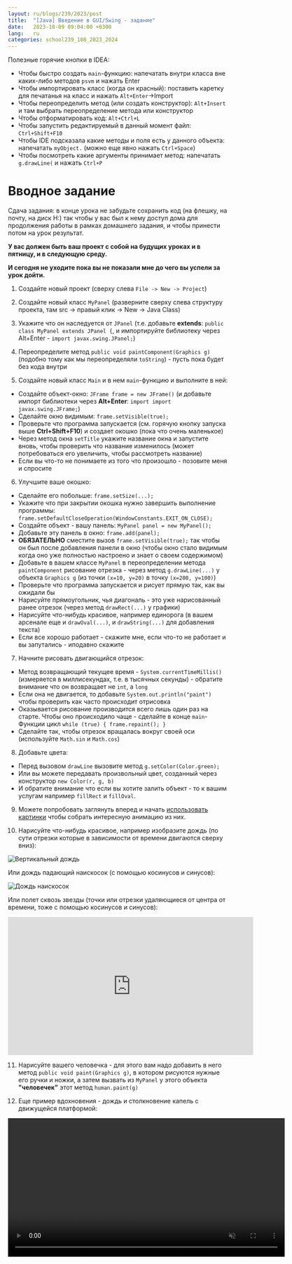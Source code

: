 ```yaml
---
layout: ru/blogs/239/2023/post
title:  "[Java] Введение в GUI/Swing - задание"
date:   2023-10-09 09:04:00 +0300
lang:   ru
categories: school239_108_2023_2024
---
```


Полезные горячие кнопки в IDEA:

 - Чтобы быстро создать ```main```-функцию: напечатать внутри класса вне каких-либо методов ```psvm``` и нажать Enter
 - Чтобы импортировать класс (когда он красный): поставить каретку для печатанья на класс и нажать ```Alt+Enter```->Import
 - Чтобы переопределить метод (или создать конструктор): ```Alt+Insert``` и там выбрать переопределение метода или конструктор
 - Чтобы отформатировать код: ```Alt+Ctrl+L```
 - Чтобы запустить редактируемый в данный момент файл: ```Ctrl+Shift+F10```
 - Чтобы IDE подсказала какие методы и поля есть у данного объекта: напечатать ```myObject.``` (можно еще явно нажать ```Ctrl+Space```)
 - Чтобы посмотреть какие аргументы принимает метод: напечатать ```g.drawLine(``` и нажать ```Ctrl+P```

Вводное задание
===============

Сдача задания: в конце урока не забудьте сохранить код (на флешку, на почту, на диск H:\) так чтобы у вас был к нему доступ дома для продолжения работы в рамках домашнего задания, и чтобы принести потом на урок результат.

**У вас должен быть ваш проект с собой на будущих уроках и в пятницу, и в следующую среду.**

**И сегодня не уходите пока вы не показали мне до чего вы успели за урок дойти.**

1) Создайте новый проект (сверху слева ```File -> New -> Project```)

2) Создайте новый класс ```MyPanel``` (разверните сверху слева структуру проекта, там src -> правый клик -> New -> Java Class)

3) Укажите что он наследуется от ```JPanel``` (т.е. добавьте **extends**: ```public class MyPanel extends JPanel {```, и импортируйте библиотеку через Alt+Enter - ```import javax.swing.JPanel;```)

4) Переопределите метод ```public void paintComponent(Graphics g)``` (подобно тому как мы переопределяли ```toString```) - пусть пока будет без кода внутри

5) Создайте новый класс ```Main``` и в нем ```main```-функцию и выполните в ней:

 - Создайте объект-окно: ```JFrame frame = new JFrame()``` (и добавьте импорт библиотеки через **Alt+Enter**: ```import import javax.swing.JFrame;```)
 - Сделайте окно видимым: ```frame.setVisible(true);```
 - Проверьте что программа запускается (см. горячую кнопку запуска выше **Ctrl+Shift+F10**) и создает окошко (пока что очень маленькое)
 - Через метод окна ```setTitle``` укажите название окна и запустите вновь, чтобы проверить что название изменилось (может потребоваться его увеличить, чтобы рассмотреть название)
 - Если вы что-то не понимаете из того что произошло - позовите меня и спросите

6) Улучшите ваше окошко:

 - Сделайте его побольше: ```frame.setSize(...);```
 - Укажите что при закрытии окошка нужно завершить выполнение программы: ```frame.setDefaultCloseOperation(WindowConstants.EXIT_ON_CLOSE);```
 - Создайте объект - вашу панель: ```MyPanel panel = new MyPanel();```
 - Добавьте эту панель в окно: ```frame.add(panel);```
 - **ОБЯЗАТЕЛЬНО** сместите вызов ```frame.setVisible(true);``` так чтобы он был после добавления панели в окно (чтобы окно стало видимым когда оно уже полностью настроено и знает о своем содержимом)
 - Добавьте в вашем классе ```MyPanel``` в переопределении метода ```paintComponent``` рисование отрезка - через метод ```g.drawLine(...)``` у объекта ```Graphics g``` (из точки ```(x=10, y=20)``` в точку ```(x=200, y=100)```)
 - Проверьте что программа запускается и рисует прямую так, как вы ожидали бы
 - Нарисуйте прямоугольник, чья диагональ - это уже нарисованный ранее отрезок (через метод ```drawRect(...)``` у графики)
 - Нарисуйте что-нибудь красивое, например единорога (в вашем арсенале еще и ```drawOval(...)```, и ```drawString(...)``` для добавления текста)
 - Если все хорошо работает - скажите мне, если что-то не работает и вы запутались - иподавно скажите

7) Начните рисовать двигающийся отрезок:

 - Метод возвращающий текущее время - ```System.currentTimeMillis()``` (измеряется в миллисекундах, т.е. в тысячных секунды) - обратите внимание что он возвращает не ```int```, а ```long```
 - Если она не двигается, то добавьте ```System.out.println("paint")``` чтобы проверить как часто происходит отрисовка
 - Оказывается рисование производится всего лишь один раз на старте. Чтобы оно происходило чаще - сделайте в конце ```main```-Функции цикл ```while (true) { frame.repaint(); }```
 - Сделайте так, чтобы отрезок вращалась вокруг своей оси (используйте ```Math.sin``` и ```Math.cos```)

8) Добавьте цвета:

 - Перед вызовом ```drawLine``` вызовите метод ```g.setColor(Color.green);```
 - Или вы можете передавать произвольный цвет, созданный через конструктор ```new Color(r, g, b)```
 - И обратите внимание что если вы хотите залить объект - то к вашим услугам например ```fillRect``` и ```fillOval```.
 
9) Можете попробовать заглянуть вперед и начать [использовать картинки](/blogs/239/2018/school239_105_2018_2019/2019/01/19/some-gui-tricks.html) чтобы собрать интересную анимацию из них.

10) Нарисуйте что-нибудь красивое, например изобразите дождь (по сути отрезки которые в зависимости от времени двигаются сверху вниз):

![Вертикальный дождь](/static/2020/10/rain_vertical.gif)

Или дождь падающий наискосок (с помощью косинусов и синусов):

![Дождь наискосок](/static/2020/10/rain_horizontal.gif)

Или полет сквозь звезды (точки или отрезки удаляющиеся от центра от времени, тоже с помощью косинусов и синусов):

<iframe width="560" height="315" src="https://www.youtube.com/embed/aTt_hWASKbs" frameborder="0" allow="accelerometer; autoplay; encrypted-media; gyroscope; picture-in-picture" allowfullscreen></iframe>

11) Нарисуйте вашего человечка - для этого вам надо добавить в него метод ```public void paint(Graphics g)```, в котором рисуются нужные его ручки и ножки, а затем вызвать из ```MyPanel``` у этого объекта **"человечек"** этот метод ```human.paint(g)```

12) Еще пример вдохновения - дождь и столкновение капель с движущейся платформой:

<video autoplay muted loop width="632">
    <source src="/static/2023/10/rain.mp4" type="video/mp4">
</video>
